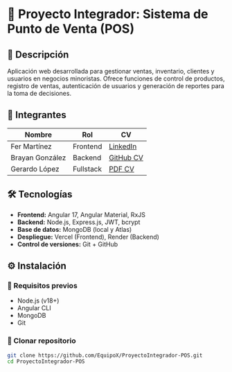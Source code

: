 # 🚀 Proyecto Integrador: Sistema de Punto de Venta (POS)

## 📝 Descripción

Aplicación web desarrollada para gestionar ventas, inventario, clientes y usuarios en negocios minoristas. Ofrece funciones de control de productos, registro de ventas, autenticación de usuarios y generación de reportes para la toma de decisiones.

## 👥 Integrantes

| Nombre            | Rol        | CV |
|-------------------|------------|----|
| Fer Martínez      | Frontend   | [LinkedIn](https://linkedin.com/in/fermartinez) |
| Brayan González   | Backend    | [GitHub CV](https://github.com/brayangonzalez/cv) |
| Gerardo López     | Fullstack  | [PDF CV](/docs/cv_gerardolopez.pdf) |

## 🛠 Tecnologías

- **Frontend:** Angular 17, Angular Material, RxJS
- **Backend:** Node.js, Express.js, JWT, bcrypt
- **Base de datos:** MongoDB (local y Atlas)
- **Despliegue:** Vercel (Frontend), Render (Backend)
- **Control de versiones:** Git + GitHub

## ⚙️ Instalación

### 🔧 Requisitos previos

- Node.js (v18+)
- Angular CLI
- MongoDB
- Git

### 🚀 Clonar repositorio

```bash
git clone https://github.com/EquipoX/ProyectoIntegrador-POS.git
cd ProyectoIntegrador-POS
